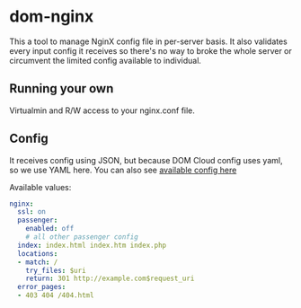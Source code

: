 # dom-nginx

This a tool to manage NginX config file in per-server basis. It also validates 
every input config it receives so there's no way to broke the whole server or
circumvent the limited config available to individual.

## Running your own

Virtualmin and R/W access to your nginx.conf file.

## Config

It receives config using JSON, but because DOM Cloud config uses yaml, so we use YAML here. You can also see [available config here](validator.php)

Available values:

```yaml
nginx:
  ssl: on
  passenger:
    enabled: off
    # all other passenger config
  index: index.html index.htm index.php
  locations:
  - match: /
    try_files: $uri
    return: 301 http://example.com$request_uri
  error_pages:
  - 403 404 /404.html
```

